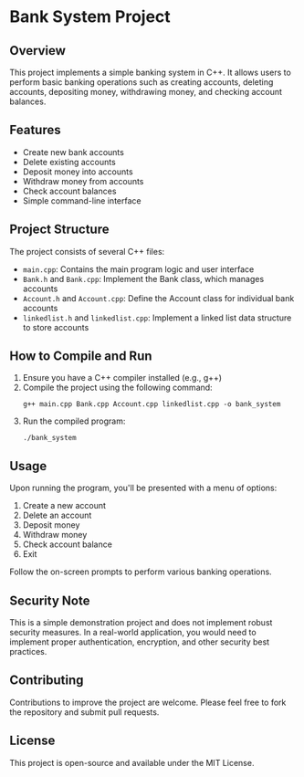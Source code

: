# Bank System Project

## Overview
This project implements a simple banking system in C++. It allows users to perform basic banking operations such as creating accounts, deleting accounts, depositing money, withdrawing money, and checking account balances.

## Features
- Create new bank accounts
- Delete existing accounts
- Deposit money into accounts
- Withdraw money from accounts
- Check account balances
- Simple command-line interface

## Project Structure
The project consists of several C++ files:
- `main.cpp`: Contains the main program logic and user interface
- `Bank.h` and `Bank.cpp`: Implement the Bank class, which manages accounts
- `Account.h` and `Account.cpp`: Define the Account class for individual bank accounts
- `linkedlist.h` and `linkedlist.cpp`: Implement a linked list data structure to store accounts

## How to Compile and Run
1. Ensure you have a C++ compiler installed (e.g., g++)
2. Compile the project using the following command:
   ```
   g++ main.cpp Bank.cpp Account.cpp linkedlist.cpp -o bank_system
   ```
3. Run the compiled program:
   ```
   ./bank_system
   ```

## Usage
Upon running the program, you'll be presented with a menu of options:
1. Create a new account
2. Delete an account
3. Deposit money
4. Withdraw money
5. Check account balance
0. Exit

Follow the on-screen prompts to perform various banking operations.

## Security Note
This is a simple demonstration project and does not implement robust security measures. In a real-world application, you would need to implement proper authentication, encryption, and other security best practices.

## Contributing
Contributions to improve the project are welcome. Please feel free to fork the repository and submit pull requests.

## License
This project is open-source and available under the MIT License.

